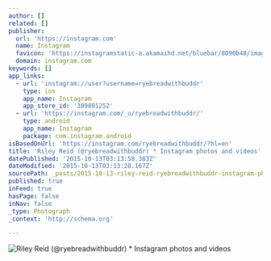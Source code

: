 ```yaml
---
author: []
related: []
publisher:
  url: 'https://instagram.com'
  name: Instagram
  favicon: 'https://instagramstatic-a.akamaihd.net/bluebar/8090b48/images/ico/favicon.ico'
  domain: instagram.com
keywords: []
app_links:
  - url: 'instagram://user?username=ryebreadwithbuddr'
    type: ios
    app_name: Instagram
    app_store_id: '389801252'
  - url: 'https://instagram.com/_u/ryebreadwithbuddr/'
    type: android
    app_name: Instagram
    package: com.instagram.android
isBasedOnUrl: 'https://instagram.com/ryebreadwithbuddr/?hl=en'
title: 'Riley Reid (@ryebreadwithbuddr) * Instagram photos and videos'
datePublished: '2015-10-13T03:13:58.383Z'
dateModified: '2015-10-13T03:13:28.167Z'
sourcePath: _posts/2015-10-13-riley-reid-ryebreadwithbuddr-instagram-photos-and-video.md
published: true
inFeed: true
hasPage: false
inNav: false
_type: Photograph
_context: 'http://schema.org'

---
```

![Riley Reid &lpar;&commat;ryebreadwithbuddr&rpar; &midast; Instagram photos and videos](https://igcdn-photos-e-a.akamaihd.net/hphotos-ak-xaf1/t51.2885-19/s150x150/11887293_1633294750273924_1231612437_a.jpg)